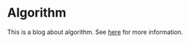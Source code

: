 # Algorithm

This is a blog about algorithm. See [here](https://whatasame.github.io/algorithm/) for more information.
